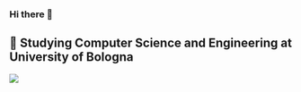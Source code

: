 ### Hi there 👋
🔭 Studying Computer Science and Engineering at University of Bologna
---
![](https://github-readme-streak-stats.herokuapp.com/?user=S-furi&theme=swift&hide_border=false)<br/>

<!-- Proudly created with GPRM ( https://gprm.itsvg.in ) -->
